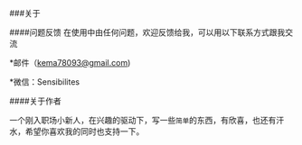 ###关于

####问题反馈
在使用中由任何问题，欢迎反馈给我，可以用以下联系方式跟我交流

*邮件（kema78093@gmail.com)

*微信：Sensibilites

####关于作者

一个刚入职场小新人，在兴趣的驱动下，写一些`简单`的东西，有欣喜，也还有汗水，希望你喜欢我的同时也支持一下。


